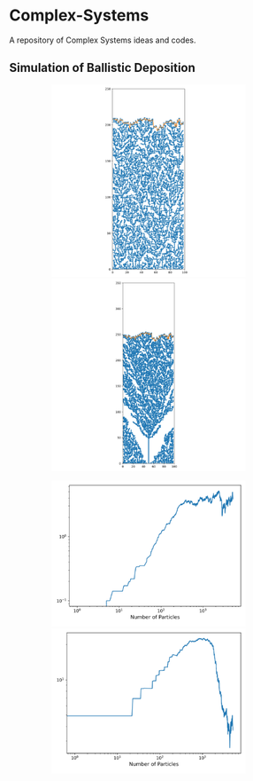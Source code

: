 # Complex-Systems
A repository of Complex Systems ideas and codes.

## Simulation of Ballistic Deposition

<p align="middle">
   <img src=Results/Surface.svg width="350" title="hover text">
   <img src=Results/Surface_tree.svg width="350" title="hover text">

   
<p align="middle">
   <img src=Results/NP.svg width="350" title="hover text">
   <img src=Results/NP_tree.svg width="350" title="hover text">
  
